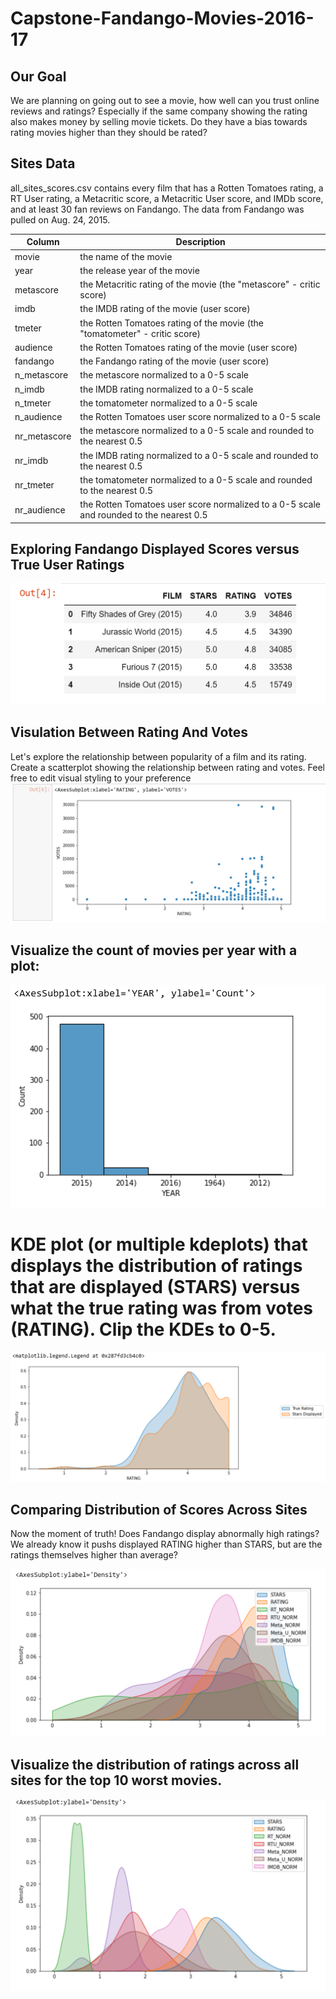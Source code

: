 # Capstone-Fandango-Movies-2016-17

## Our Goal
We are planning on going out to see a movie, how well can you trust online reviews and ratings? Especially if the same company showing the rating also makes money by selling movie tickets.
Do they have a bias towards rating movies higher than they should be rated?
## Sites Data
all_sites_scores.csv contains every film that has a Rotten Tomatoes rating, a RT User rating, a Metacritic score, a Metacritic User score, and IMDb score, and at least 30 fan reviews on Fandango. The data from Fandango was pulled on Aug. 24, 2015.

Column | Description
--- | ---------
movie | the name of the movie
year | the release year of the movie
metascore | the Metacritic rating of the movie (the "metascore" - critic score)
imdb | the IMDB rating of the movie (user score)
tmeter | the Rotten Tomatoes rating of the movie (the "tomatometer" - critic score)
audience | the Rotten Tomatoes rating of the movie (user score)
fandango | the Fandango rating of the movie (user score)
n_metascore | the metascore normalized to a 0-5 scale
n_imdb | the IMDB rating normalized to a 0-5 scale
n_tmeter | the tomatometer normalized to a 0-5 scale
n_audience | the Rotten Tomatoes user score normalized to a 0-5 scale
nr_metascore | the metascore normalized to a 0-5 scale and rounded to the nearest 0.5
nr_imdb | the IMDB rating normalized to a 0-5 scale and rounded to the nearest 0.5
nr_tmeter | the tomatometer normalized to a 0-5 scale and rounded to the nearest 0.5
nr_audience | the Rotten Tomatoes user score normalized to a 0-5 scale and rounded to the nearest 0.5

## Exploring Fandango Displayed Scores versus True User Ratings
![](https://github.com/Wasif-M/Capstone-Fandango-Movies-2016-17/blob/main/Data.PNG)

## Visulation Between Rating And Votes
 Let's explore the relationship between popularity of a film and its rating. Create a scatterplot showing the relationship between rating and votes. Feel free to edit visual styling to your preference
 ![](https://github.com/Wasif-M/Capstone-Fandango-Movies-2016-17/blob/main/Rating%20And%20Votes.PNG)
 
 ## Visualize the count of movies per year with a plot:
 ![](https://github.com/Wasif-M/Capstone-Fandango-Movies-2016-17/blob/main/Movies%20per%20year.PNG)
 # KDE plot (or multiple kdeplots) that displays the distribution of ratings that are displayed (STARS) versus what the true rating was from votes (RATING). Clip the KDEs to 0-5.
 ![](https://github.com/Wasif-M/Capstone-Fandango-Movies-2016-17/blob/main/Stars.PNG)
 ## Comparing Distribution of Scores Across Sites
 
 Now the moment of truth! Does Fandango display abnormally high ratings? We already know it pushs displayed RATING higher than STARS, but are the ratings themselves higher than average?
 
 ![](https://github.com/Wasif-M/Capstone-Fandango-Movies-2016-17/blob/main/Kde%20plot.PNG)
 
 ## Visualize the distribution of ratings across all sites for the top 10 worst movies.
 
 ![](https://github.com/Wasif-M/Capstone-Fandango-Movies-2016-17/blob/main/result.PNG)
 
 
 
 
 
 
 
 
 
 
 
